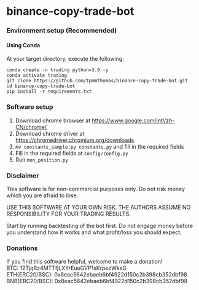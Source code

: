 # binance-copy-trade-bot
### Environment setup (Recommended)

#### Using Conda
At your target directory, execute the following:   
```
conda create -n trading python=3.9 -y
conda activate trading
git clone https://github.com/tpmmthomas/binance-copy-trade-bot.git
cd binance-copy-trade-bot
pip install -r requirements.txt
```
### Software setup 
1. Download chrome browser at https://www.google.com/intl/zh-CN/chrome/
2. Download chrome driver at https://chromedriver.chromium.org/downloads
3. `mv constants_sample.py constants.py` and fill in the required fields
4. Fill in the required fields at `config/config.py`
5. Run `mon_position.py`

### Disclaimer

This software is for non-commercial purposes only. Do not risk money which you are afraid to lose.  

USE THIS SOFTWARE AT YOUR OWN RISK. THE AUTHORS ASSUME NO RESPONSIBILITY FOR YOUR TRADING RESULTS.     

Start by running backtesting of the bot first. Do not engage money before you understand how it works and what profit/loss you should expect.  

### Donations
If you find this software helpful, welcome to make a donation!  
BTC: 12TjqRz4MTTfjLXYrEueGVP1sKrpezWkxG   
ETH(ERC20/BSC): 0x8eac5642ebaeb6bf4922d150c2b398cb352dbf98   
BNB(ERC20/BSC): 0x8eac5642ebaeb6bf4922d150c2b398cb352dbf98

